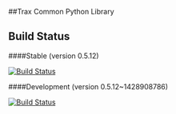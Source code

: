 ##Trax Common Python Library


## Build Status

####Stable (version 0.5.12)

[![Build Status](https://ci.traxtech.com/buildStatus/icon?job=python-common-prod)](https://ci.traxtech.com/job/python-common-prod/) 

####Development (version 0.5.12~1428908786)

[![Build Status](https://ci.traxtech.com/buildStatus/icon?job=python-common-dev)](https://ci.traxtech.com/job/python-common-dev/)  

